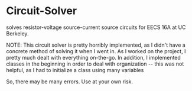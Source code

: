 # Circuit-Solver
solves resistor-voltage source-current source circuits for EECS 16A at UC Berkeley.


NOTE:
This circuit solver is pretty horribly implemented, as I didn't have a concrete method of solving it when I went in.
As I worked on the project, I pretty much dealt with everything on-the-go.
In addition, I implemented classes in the beginning in order to deal with organization -- this was not helpful, as I had to initialize a class using many variables

So, there may be many errors. Use at your own risk.
